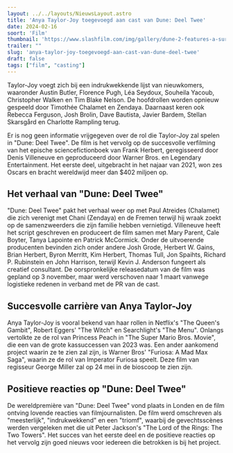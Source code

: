```yaml
---
layout: ../../layouts/NieuwsLayout.astro
title: 'Anya Taylor-Joy toegevoegd aan cast van Dune: Deel Twee'
date: 2024-02-16
soort: 'Film'
thumbnail: 'https://www.slashfilm.com/img/gallery/dune-2-features-a-surprisingly-big-name-we-didnt-know-about/intro-1708027157.jpg'
trailer: ""
slug: 'anya-taylor-joy-toegevoegd-aan-cast-van-dune-deel-twee'
draft: false
tags: ["film", "casting"]
---
```



Taylor-Joy voegt zich bij een indrukwekkende lijst van nieuwkomers, waaronder Austin Butler, Florence Pugh, Léa Seydoux, Souheila Yacoub, Christopher Walken en Tim Blake Nelson. De hoofdrollen worden opnieuw gespeeld door Timothée Chalamet en Zendaya. Daarnaast keren ook Rebecca Ferguson, Josh Brolin, Dave Bautista, Javier Bardem, Stellan Skarsgård en Charlotte Rampling terug.

Er is nog geen informatie vrijgegeven over de rol die Taylor-Joy zal spelen in "Dune: Deel Twee". De film is het vervolg op de succesvolle verfilming van het epische sciencefictionboek van Frank Herbert, geregisseerd door Denis Villeneuve en geproduceerd door Warner Bros. en Legendary Entertainment. Het eerste deel, uitgebracht in het najaar van 2021, won zes Oscars en bracht wereldwijd meer dan $402 miljoen op.

## Het verhaal van "Dune: Deel Twee"

"Dune: Deel Twee" pakt het verhaal weer op met Paul Atreides (Chalamet) die zich verenigt met Chani (Zendaya) en de Fremen terwijl hij wraak zoekt op de samenzweerders die zijn familie hebben vernietigd. Villeneuve heeft het script geschreven en produceert de film samen met Mary Parent, Cale Boyter, Tanya Lapointe en Patrick McCormick. Onder de uitvoerende producenten bevinden zich onder andere Josh Grode, Herbert W. Gains, Brian Herbert, Byron Merritt, Kim Herbert, Thomas Tull, Jon Spaihts, Richard P. Rubinstein en John Harrison, terwijl Kevin J. Anderson fungeert als creatief consultant. De oorspronkelijke releasedatum van de film was gepland op 3 november, maar werd verschoven naar 1 maart vanwege logistieke redenen in verband met de PR van de cast.

## Succesvolle carrière van Anya Taylor-Joy

Anya Taylor-Joy is vooral bekend van haar rollen in Netflix's "The Queen's Gambit", Robert Eggers' "The Witch" en Searchlight's "The Menu". Onlangs vertolkte ze de rol van Princess Peach in "The Super Mario Bros. Movie", die een van de grote kassuccessen van 2023 was. Een ander aankomend project waarin ze te zien zal zijn, is Warner Bros' "Furiosa: A Mad Max Saga", waarin ze de rol van Imperator Furiosa speelt. Deze film van regisseur George Miller zal op 24 mei in de bioscoop te zien zijn.


## Positieve reacties op "Dune: Deel Twee"

De wereldpremière van "Dune: Deel Twee" vond plaats in Londen en de film ontving lovende reacties van filmjournalisten. De film werd omschreven als "meesterlijk", "indrukwekkend" en een "triomf", waarbij de gevechtsscènes werden vergeleken met die uit Peter Jackson's "The Lord of the Rings: The Two Towers". Het succes van het eerste deel en de positieve reacties op het vervolg zijn goed nieuws voor iedereen die betrokken is bij het project.

